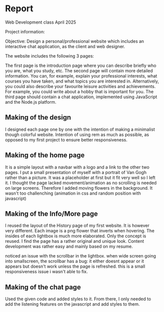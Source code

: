 # Report 

Web Development class April 2025

Project information:

Objective:  Design a personal/professional website which includes an interactive chat application, as the client and web designer. 

The website includes the following 3 pages:

The first page is the introduction page where you can describe briefly who you are, what you study, etc.
The second page will contain more detailed information. You can, for example, explain your professional interests, what courses you have taken, and what topics you are interested in. Alternatively, you could also describe your favourite leisure activities and achievements. For example, you could write about a hobby that is important for you.
The third page should contain a chat application, implemented using JavaScript and the Node.js platform.


## Making of the design 

I designed each page one by one with the intention of making a minimalist though colorful website.
Intention of using rem as much as possible, as opposed to my first project to ensure better responsiveness.


## Making of the home page 

It is a simple layout with a navbar with a logo and a link to the other two pages. I put a small presentation of myself with a portrait of Van Gogh rather than a picture. It was a placeholder at first but it fit very well so I left it. 
I thought the page lacked movement/animation as no scrolling is needed on large screens. Therefore I added moving flowers in the background. It wasn't too challenching (animation in css and random position with javascript)


## Making of the Info/More page 
I reused the layout of the History page of my first website. It is however very different. Each image is a png flower that inverts when hovering. The insides of each lightbox is much more elaborated. Only the concept is reused. 
I find the page has a rather original and unique look. 
Content development was rather easy and mainly based on my resume. 

noticed an issue with the scrollbar in the lightbox.
when wide screen going into smallscreen, the scrollbar has a bug: it either doesnt appear or it appears but doesn't work unless the page is refreshed. this is a small responsiveness issue i wasn't able to fix. 


## Making of the chat page

Used the given code and added styles to it. From there, I only needed to add the listening features on the javascript and add styles to them. 




